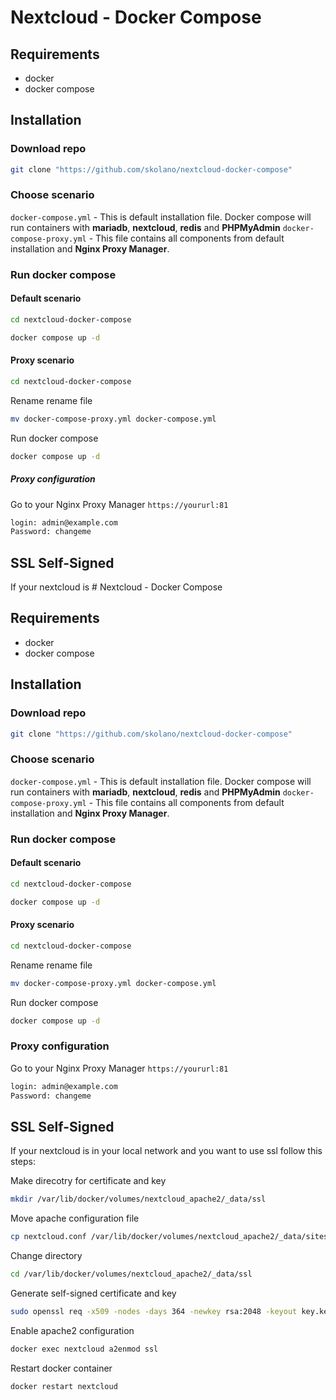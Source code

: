 # Nextcloud - Docker Compose

## Requirements
- docker
- docker compose

## Installation

###  Download repo
```bash
git clone "https://github.com/skolano/nextcloud-docker-compose"
```

### Choose  scenario
`docker-compose.yml` - This is default installation file. Docker compose will run containers with **mariadb**, **nextcloud**,  **redis** and **PHPMyAdmin**
`docker-compose-proxy.yml` - This file contains all components from default installation and **Nginx Proxy Manager**.

### Run docker compose
#### Default scenario 
```bash
cd nextcloud-docker-compose
```

```bash
docker compose up -d
```

#### Proxy scenario
```bash
cd nextcloud-docker-compose
```

Rename rename file
```bash
mv docker-compose-proxy.yml docker-compose.yml
```

Run docker compose
```bash
docker compose up -d
```

##### Proxy configuration

Go to your Nginx Proxy Manager `https://yoururl:81`
```bash
login: admin@example.com
Password: changeme
```



## SSL Self-Signed
If your nextcloud is # Nextcloud - Docker Compose

## Requirements
- docker
- docker compose

## Installation

###  Download repo
```bash
git clone "https://github.com/skolano/nextcloud-docker-compose"
```

### Choose  scenario
`docker-compose.yml` - This is default installation file. Docker compose will run containers with **mariadb**, **nextcloud**,  **redis** and **PHPMyAdmin**
`docker-compose-proxy.yml` - This file contains all components from default installation and **Nginx Proxy Manager**.

### Run docker compose
#### Default scenario 
```bash
cd nextcloud-docker-compose
```

```bash
docker compose up -d
```

#### Proxy scenario
```bash
cd nextcloud-docker-compose
```

Rename rename file
```bash
mv docker-compose-proxy.yml docker-compose.yml
```

Run docker compose
```bash
docker compose up -d
```

### Proxy configuration

Go to your Nginx Proxy Manager `https://yoururl:81`
```bash
login: admin@example.com
Password: changeme
```



## SSL Self-Signed
If your nextcloud is in your local network and you want to use ssl follow this steps:

Make direcotry for certificate and key
```bash
mkdir /var/lib/docker/volumes/nextcloud_apache2/_data/ssl
```

Move apache configuration file
```bash
cp nextcloud.conf /var/lib/docker/volumes/nextcloud_apache2/_data/sites-enabled/
```

Change directory
```bash
cd /var/lib/docker/volumes/nextcloud_apache2/_data/ssl
```

Generate self-signed certificate and key
```bash
sudo openssl req -x509 -nodes -days 364 -newkey rsa:2048 -keyout key.key -out cert.pem
```

Enable apache2 configuration
```bash
docker exec nextcloud a2enmod ssl
```

Restart docker container
```bash
docker restart nextcloud
```
